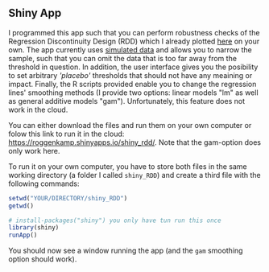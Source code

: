 ## Shiny App  

I programmed this app such that you can perform robustness checks of the Regression Discontinuity Design (RDD) which I already plotted [here](https://github.com/Howquez/The-hidden-Benefits-of-Monitoring/blob/master/Figures/06_RDD.pdf) on your own.
The app currently uses [simulated data](https://github.com/Howquez/The-hidden-Benefits-of-Monitoring/tree/master/Simulated_Data) and allows you to narrow the sample, such that you can omit the data that is too far away from the threshold in question. In addition, the user interface gives you the posibility to set arbitrary *'placebo'* thresholds that should not have any meaining or impact. Finally, the R scripts provided enable you to change the regression lines' smoothing methods (I provide two options: linear models "lm" as well as general additive models "gam"). Unfortunately, this feature does not work in the cloud.

You can either download the files and run them on your own computer or folow this link to run it in the cloud: https://roggenkamp.shinyapps.io/shiny_rdd/. Note that the gam-option does only work here.

To run it on your own computer, you have to store both files in the same working directory (a folder I called `shiny_RDD`) and create a third file with the following commands:

```R
setwd("YOUR/DIRECTORY/shiny_RDD")
getwd()

# install-packages("shiny") you only have tun run this once
library(shiny)
runApp()
```
You should now see a window running the app (and the `gam` smoothing option should work).
